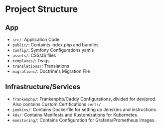 # Project Structure

## App
- `src/`: Application Code
- `public/`: Containts index.php and bundles
- `config/`: Symfony Configurations yamls
- `assets/`: CSS/JS files
- `templates/`: Twigs
- `translations/`: Translations
- `migrations/`: Doctrine's Migration File

## Infrastructure/Services
- `frankenphp/`: Frankenphp/Caddy Configurations, divided for dev/prod. Also contains Custom Certifications `certs/`
- `jenkins/`: Contains Dockerfile for setting up Jenskins and instructions.
- `k8s/`: Contains Manifests and Kustomizations for Kubernetes.
- `monitoring/`: Contains Configuration for Grafana/Prometheus Images.

